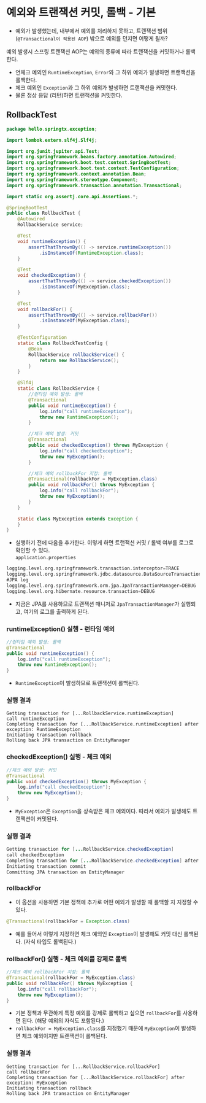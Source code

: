 # 예외와 트랜잭션 커밋, 롤백 - 기본
- 예외가 발생했는데, 내부에서 예외를 처리하지 못하고, 트랜잭션 범위 (`@Transactional이 적용된 AOP`)
밖으로 예외를 던지면 어떻게 될까?

예외 발생시 스프링 트랜잭션 AOP는 예외의 종류에 따라 트랜잭션을 커밋하거나 롤백한다.
- 언체크 예외인 `RuntimeException`, `Error`와 그 하위 예외가 발생하면 트랜잭션을 롤백한다.
- 체크 예외인 `Exception`과 그 하위 예외가 발생하면 트랜잭션을 커밋한다.
- 물론 정상 응답 (리턴)하면 트랜잭션을 커밋한다.

## RollbackTest
```java
package hello.springtx.exception;

import lombok.extern.slf4j.Slf4j;

import org.junit.jupiter.api.Test;
import org.springframework.beans.factory.annotation.Autowired;
import org.springframework.boot.test.context.SpringBootTest;
import org.springframework.boot.test.context.TestConfiguration;
import org.springframework.context.annotation.Bean;
import org.springframework.stereotype.Component;
import org.springframework.transaction.annotation.Transactional;

import static org.assertj.core.api.Assertions.*;

@SpringBootTest
public class RollbackTest {
	@Autowired
	RollbackService service;

	@Test
	void runtimeException() {
		assertThatThrownBy(() -> service.runtimeException())
			.isInstanceOf(RuntimeException.class);
	}

	@Test
	void checkedException() {
		assertThatThrownBy(() -> service.checkedException())
			.isInstanceOf(MyException.class);
	}

	@Test
	void rollbackFor() {
		assertThatThrownBy(() -> service.rollbackFor())
			.isInstanceOf(MyException.class);
	}

	@TestConfiguration
	static class RollbackTestConfig {
		@Bean
		RollbackService rollbackService() {
			return new RollbackService();
		}
	}

	@Slf4j
	static class RollbackService {
		//런타임 예외 발생: 롤백
		@Transactional
		public void runtimeException() {
			log.info("call runtimeException");
			throw new RuntimeException();
		}

		//체크 예외 발생: 커밋
		@Transactional
		public void checkedException() throws MyException {
			log.info("call checkedException");
			throw new MyException();
		}

		//체크 예외 rollbackFor 지정: 롤백
		@Transactional(rollbackFor = MyException.class)
		public void rollbackFor() throws MyException {
			log.info("call rollbackFor");
			throw new MyException();
		}
	}

	static class MyException extends Exception {
	}
}
```
- 실행하기 전에 다음을 추가한다. 이렇게 하면 트랜잭션 커밋 / 롤백 여부를 로그로 확인할 수 있다.
<br>`application.properties`
```groovy
logging.level.org.springframework.transaction.interceptor=TRACE
logging.level.org.springframework.jdbc.datasource.DataSourceTransactionManager= DEBUG
#JPA log
logging.level.org.springframework.orm.jpa.JpaTransactionManager=DEBUG
logging.level.org.hibernate.resource.transaction=DEBUG
```
- 지금은 JPA를 사용하므로 트랜잭션 매니저로 `JpaTransactionManager`가 실행되고, 여기의
로그를 출력하게 된다.

### runtimeException() 실행 - 런타임 예외
```java
//런타임 예외 발생: 롤백
@Transactional
public void runtimeException() {
    log.info("call runtimeException");
    throw new RuntimeException();
}
```
- `RuntimeException`이 발생하므로 트랜잭션이 롤백된다.

### 실행 결과
```text
Getting transaction for [...RollbackService.runtimeException]
call runtimeException
Completing transaction for [...RollbackService.runtimeException] after
exception: RuntimeException
Initiating transaction rollback
Rolling back JPA transaction on EntityManager
```

### checkedException() 실행 - 체크 예외
```java
//체크 예외 발생: 커밋
@Transactional
public void checkedException() throws MyException {
    log.info("call checkedException");
    throw new MyException();
}
```
- `MyException`은 `Exception`을 상속받은 체크 예외이다. 따라서 예외가 발생해도 트랜잭션이 커밋된다.

### 실행 결과
```java
Getting transaction for [...RollbackService.checkedException]
call checkedException
Completing transaction for [...RollbackService.checkedException] after exception: MyException
Initiating transaction commit
Committing JPA transaction on EntityManager
```

### rollbackFor
- 이 옵션을 사용하면 기본 정책에 추가로 어떤 예외가 발생할 때 롤백할 지 지정할 수 있다.
```java
@Transactional(rollbackFor = Exception.class)
``` 
- 예를 들어서 이렇게 지정하면 체크 예외인 `Exception`이 발생해도 커밋 대신 롤백된다.
  (자식 타입도 롤백된다.)

### rollbackFor() 실행 - 체크 예외를 강제로 롤백
```java
//체크 예외 rollbackFor 지정: 롤백
@Transactional(rollbackFor = MyException.class)
public void rollbackFor() throws MyException {
    log.info("call rollbackFor");
    throw new MyException();
}
```
- 기본 정책과 무관하게 특정 예외를 강제로 롤백하고 싶으면 `rollbackFor`를 사용하면 된다.
  (해당 예외의 자식도 포함된다.)
- `rollbackFor = MyException.class`를 지정했기 때문에 `MyException`이 발생하면
체크 예외이지만 트랜잭션이 롤백된다.
### 실행 결과
```text
Getting transaction for [...RollbackService.rollbackFor]
call rollbackFor
Completing transaction for [...RollbackService.rollbackFor] after exception: MyException
Initiating transaction rollback
Rolling back JPA transaction on EntityManager
```
